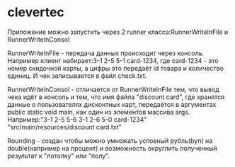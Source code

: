 # clevertec
Приложение можно запустить через 2 runner класса:RunnerWriteInFile и RunnerWriteInConsol

RunnerWriteInFile - передача данных происходит через консоль. Например клиент набирает:3-1 2-5 5-1 card-1234,
где card-1234 - это номер скидочной карты, а цифры это передаёт id товара и количество единиц. И чек записывается в файл
 check.txt.
 
RunnerWriteInConsol - отличается от RunnerWriteInFile тем, что вывод чека идёт в консоль и тем, что имя файла 
"discount card", где хранятся данные о пользователях дисконтных карт, передаётся в аргументах public static void main,
как один из элементов массива args.
Например:"3-1 2-5 5-6 3-1 2-6 5-0 card-1234" "src/main/resources/discount card.txt"

Rounding - создан чтобы можно умножать условный рубль(byn) на double(например на процент) и возможность округлить 
полученный результат к "потолку" или "полу". 
